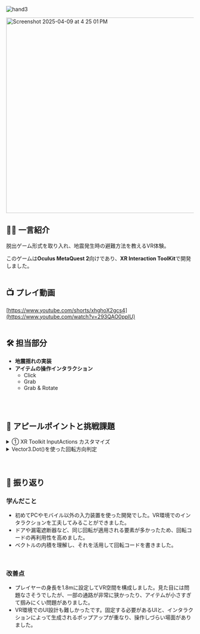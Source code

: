 
![hand3](https://github.com/user-attachments/assets/0f60206c-a1b9-459b-b2ae-2ea6562b1bd8)


<img width="524" alt="Screenshot 2025-04-09 at 4 25 01 PM" src="https://github.com/user-attachments/assets/1b539e90-f16a-4890-8f66-70be46d57e75" />

## 🧑‍🎤 一言紹介

脱出ゲーム形式を取り入れ、地震発生時の避難方法を教えるVR体験。

このゲームは**Oculus MetaQuest 2**向けであり、**XR Interaction ToolKit**で開発しました。
<br>
<br>

## 📺 プレイ動画
[https://www.youtube.com/shorts/xhghoX2gcs4](https://www.youtube.com/watch?v=293QAO0pplU)
<br>
<br>

## 🛠 担当部分

- **地震揺れの実装**
- **アイテムの操作インタラクション**
    - Click
    - Grab
    - Grab & Rotate
<br>
<br>

## 🦦 アピールポイントと挑戦課題

<details>
<summary>① XR Toolkit InputActions カスタマイズ</summary>

![세로_1](https://github.com/user-attachments/assets/a3d5be06-4bb8-4fd8-8df9-3e0eda6d3e58)


### 🔧 実装概要

ゲームの操作は以下のように構成しました。XR Toolkit のデフォルトの Input System ではなく、InputActionを定義してバインドする形で、よりシンプルに扱えるようカスタマイズしました。



### 💻 ソースコード

```csharp
using UnityEngine;
using UnityEngine.InputSystem;
using static UnityEngine.InputSystem.InputAction;

public class CustomXRInputHandler : MonoBehaviour
{
    // Input System アクションマッピング
    public XRIDefaultInputActions inputActions;
    public InputAction XRButtonPrimary;
    public InputAction XRButtonTrigger;
    public InputAction XRButtonGrip;

    // 手の動作状態を定義
    private enum HandState
    {
        None,
        Pressed,
        Pressing,
        Released,
    }

    private HandState handState;

    // 手から出るレイ用の LineRenderer
    public LineRenderer RLine;

    // Input System のインスタンス
    private void Awake()
    {
        inputActions = new XRIDefaultInputActions();
    }

    // イベントを登録
    private void OnEnable()
    {
        XRButtonPrimary = inputActions.EJXRInput.PrimaryBtn;
        XRButtonGrip = inputActions.EJXRInput.GripBtn;
        XRButtonTrigger = inputActions.EJXRInput.TriggerBtn;

        XRButtonPrimary.Enable();
        XRButtonGrip.Enable();
        XRButtonTrigger.Enable();

        XRButtonGrip.started += OnGripStarted;
        XRButtonGrip.canceled += OnGripCanceled;
    }

    // イベントの登録を解除
    private void OnDisable()
    {
        XRButtonGrip.started -= OnGripStarted;
        XRButtonGrip.canceled -= OnGripCanceled;
    }

    // Gripボタンを押した時にレイを表示
    private void OnGripStarted(CallbackContext context)
    {
        RLine.enabled = true;
        handState = HandState.Pressed;
    }

    // Gripボタンを離した時にレイを非表示
    private void OnGripCanceled(CallbackContext context)
    {
        RLine.enabled = false;
        handState = HandState.Released;
    }
}

```
| コントローラー | 作名      | 操作        | 機能例                        |
|----------------|-----------|-------------|-------------------------------|
| 右手           | A         | PrimaryBtn  | Click  | ドア、スイッチ、靴 などを押す     |
| 右手           | Triggger  | TriggerBtn  | Rotate | バルブ・ダイヤル などを回す       |
| 左手           | Grip      | GripBtn     | Grab   | 懐中電灯・タブレットなどを掴む／離す |

</details>

<details>
<summary>Vector3.Dot()を使った回転方向判定</summary>




### 🔧 実装概要
`Vector3.Dot` で、現在の回転が時計回りか反時計回りか判定しています。

- 時計回り：周波数 → 右へ
- 反時計回り：周波数 → 左へ


### 💻 ソースコード
```csharp
using System.Collections;
using System.Collections.Generic;
using UnityEngine;
using UnityEngine.InputSystem;
using static UnityEngine.InputSystem.InputAction;
using UnityEngine.XR;
using UnityEngine.XR.Interaction.Toolkit;
using UnityEngine.XR.Interaction.Toolkit.Inputs;
using UnityEngine.XR.Interaction.Toolkit.Inputs.Simulation;

public class AnimateHandOnInput : MonoBehaviour
{
    // コントローラーの回転入力
    public InputActionProperty controllerRotationInput;
    // ボタンの入力
    public InputActionProperty triggerInput;
    // 手のアニメーター
    public Animator handAnimator;

    // 回転の比較用Quaternion
    private Quaternion initialRotation;
    private Quaternion currentRotation;
    private Quaternion currentControllerRotation;
    private bool bRotate = false;

    // 動かすオブジェクト
    public Transform dialTransform;
    public GameObject targetBall;

    void Update()
    {
        // アニメーション用
        float triggerValue = triggerInput.action.ReadValue<float>();
        handAnimator.SetFloat("Trigger", triggerValue);

        // 現在のコントローラーのQuaternion
        currentControllerRotation = controllerRotationInput.action.ReadValue<Quaternion>();

        // ボタンが押された瞬間の回転
        if (triggerInput.action.IsPressed())
        {
            if (!bRotate)
            {
                bRotate = true;
                initialRotation = controllerRotationInput.action.ReadValue<Quaternion>();
            }
        }

        // 回転中
        if (bRotate)
        {
            currentRotation = currentControllerRotation;

            // 回転前後のUpベクトル間の角度を計算
            float angle = Vector3.Angle(initialRotation * Vector3.up, currentRotation * Vector3.up);
            int direction = -1;

            // 内積を用いて回転方向を判定
            if (Vector3.Dot(currentRotation * Vector3.up, initialRotation * Vector3.right) > 0)
            {
                direction = 1;
            }

            // ダイヤルを回転
            dialTransform.Rotate(0, 0, angle * direction * 0.005f);

            // ボールの移動
            float ballMovementSpeed = angle * direction * 0.5f;
            Vector3 moveDir = ballMovementSpeed * Vector3.left;
            Vector3 newBallPos = targetBall.transform.position + moveDir * Time.deltaTime;

            // ボールのx位置を制限
            newBallPos.x = Mathf.Clamp(newBallPos.x, -7f, 14f);
            targetBall.transform.position = newBallPos;
        }

        // ボタンが離されたら回転を終了
        if (triggerValue == 0)
        {
            bRotate = false;
        }
    }
}
```
</details>



<br>
<br>

## 🔎 振り返り

### 学んだこと
- 初めてPCやモバイル以外の入力装置を使った開発でした。VR環境でのインタラクションを工夫してみることができました。
- ドアや漏電遮断器など、同じ回転が適用される要素が多かったため、回転コードの再利用性を高めました。
- ベクトルの内積を理解し、それを活用して回転コードを書きました。
<br>

### 改善点
- プレイヤーの身長を1.8mに設定してVR空間を構成しました。見た目には問題なさそうでしたが、一部の通路が非常に狭かったり、アイテムが小さすぎて掴みにくい問題がありました。
- VR環境でのUI設計も難しかったです。固定する必要があるUIと、インタラクションによって生成されるポップアップが重なり、操作しづらい場面がありました。 

